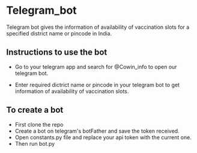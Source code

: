 # **Telegram_bot**

Telegram bot gives the information of availability of vaccination slots for a specified district name or pincode in India.

## Instructions to use the bot

- Go to your telegram app and search for @Cowin_info to open our telegram bot.

- Enter required dictrict name or pincode in your telegram bot to get information of availability of vaccination slots.

## To create a bot

- First clone the repo
- Create a bot on telegram's botFather and save the token received.
- Open constants.py file and replace your api token with the current one.
- Then run bot.py

